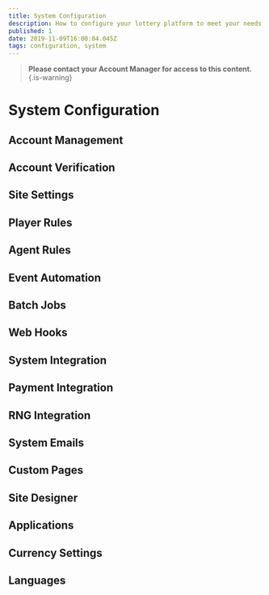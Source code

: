 ```yaml
---
title: System Configuration
description: How to configure your lottery platform to meet your needs
published: 1
date: 2019-11-09T16:00:04.045Z
tags: configuration, system
---
```


> **Please contact your Account Manager for access to this content.**
{.is-warning}


# System Configuration

## Account Management
## Account Verification

## Site Settings

## Player Rules

## Agent Rules
## Event Automation
## Batch Jobs
## Web Hooks
## System Integration

## Payment Integration
## RNG Integration
## System Emails

## Custom Pages

## Site Designer
## Applications



## Currency Settings
## Languages

